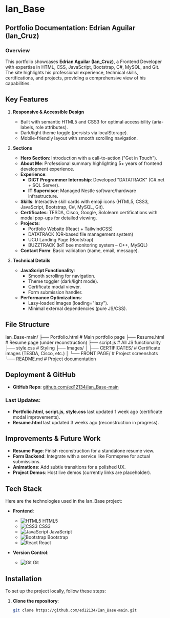 # Ian_Base

## Portfolio Documentation: Edrian Aguilar (Ian_Cruz)

### Overview

This portfolio showcases **Edrian Aguilar (Ian_Cruz)**, a Frontend Developer with expertise in HTML, CSS, JavaScript, Bootstrap, C#, MySQL, and Git. The site highlights his professional experience, technical skills, certifications, and projects, providing a comprehensive view of his capabilities.

## Key Features

1. **Responsive & Accessible Design**
   - Built with semantic HTML5 and CSS3 for optimal accessibility (aria-labels, role attributes).
   - Dark/light theme toggle (persists via localStorage).
   - Mobile-friendly layout with smooth scrolling navigation.

2. **Sections**
   - **Hero Section**: Introduction with a call-to-action ("Get in Touch").
   - **About Me**: Professional summary highlighting 5+ years of frontend development experience.
   - **Experience**:
     - **DICT Programmer Internship**: Developed "DATATRACK" (C#.net + SQL Server).
     - **IT Supervisor**: Managed Nestle software/hardware infrastructure.
   - **Skills**: Interactive skill cards with emoji icons (HTML5, CSS3, JavaScript, Bootstrap, C#, MySQL, Git).
   - **Certificates**: TESDA, Cisco, Google, Sololearn certifications with modal pop-ups for detailed viewing.
   - **Projects**:
     - Portfolio Website (React + TailwindCSS)
     - DATATRACK (QR-based file management system)
     - UCU Landing Page (Bootstrap)
     - BUZZTRACK (IoT bee monitoring system – C++, MySQL)
   - **Contact Form**: Basic validation (name, email, message).

3. **Technical Details**
   - **JavaScript Functionality**:
     - Smooth scrolling for navigation.
     - Theme toggler (dark/light mode).
     - Certificate modal viewer.
     - Form submission handler.
   - **Performance Optimizations**:
     - Lazy-loaded images (loading="lazy").
     - Minimal external dependencies (pure JS/CSS).

## File Structure
Ian_Base-main/
├── Portfolio.html # Main portfolio page
├── Resume.html # Resume page (under reconstruction)
├── script.js # All JS functionality
├── style.css # Styling
├── Images/
│ ├── CERTIFICATES/ # Certificate images (TESDA, Cisco, etc.)
│ └── FRONT PAGE/ # Project screenshots
└── README.md # Project documentation


## Deployment & GitHub

- **GitHub Repo**: [github.com/ed12134/Ian_Base-main](https://github.com/ed12134/Ian_Base-main)

### Last Updates:

- **Portfolio.html**, **script.js**, **style.css** last updated 1 week ago (certificate modal improvements).
- **Resume.html** last updated 3 weeks ago (reconstruction in progress).

## Improvements & Future Work

- **Resume Page**: Finish reconstruction for a standalone resume view.
- **Form Backend**: Integrate with a service like Formspree for actual submissions.
- **Animations**: Add subtle transitions for a polished UX.
- **Project Demos**: Host live demos (currently links are placeholder).

## Tech Stack

Here are the technologies used in the Ian_Base project:

- **Frontend**: 
  - ![HTML5](https://img.icons8.com/color/48/000000/html-5.png) HTML5
  - ![CSS3](https://img.icons8.com/color/48/000000/css3.png) CSS3
  - ![JavaScript](https://img.icons8.com/color/48/000000/javascript.png) JavaScript
  - ![Bootstrap](https://img.icons8.com/color/48/000000/bootstrap.png) Bootstrap
  - ![React](https://img.icons8.com/color/48/000000/react-native.png) React

- **Version Control**: 
  - ![Git](https://img.icons8.com/color/48/000000/git.png) Git

## Installation

To set up the project locally, follow these steps:

1. **Clone the repository**:
   ```bash
   git clone https://github.com/ed12134/Ian_Base-main.git
